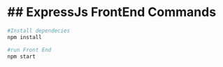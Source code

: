 # ## ExpressJs FrontEnd Commands

```sh
#Install dependecies
npm install

#run Front End
npm start
```